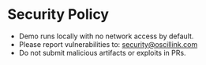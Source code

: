 # Security Policy
- Demo runs locally with no network access by default.
- Please report vulnerabilities to: security@oscillink.com
- Do not submit malicious artifacts or exploits in PRs.
